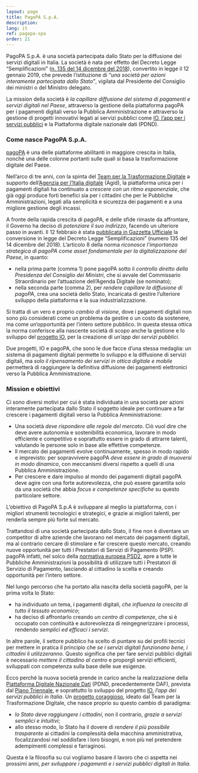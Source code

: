 ```yaml
---
layout: page
title: PagoPA S.p.A.
description: 
lang: it
ref: pagopa-spa
order: 21
---
```


PagoPA S.p.A. è una società partecipata dallo Stato per la diffusione dei servizi digitali in Italia. La società è nata per effetto del Decreto Legge “Semplificazioni” ([n. 135 del 14 dicembre del 2018](https://www.gazzettaufficiale.it/eli/id/2018/12/14/18G00163/sg)), convertito in legge il 12 gennaio 2019, che prevede l’istituzione di _“una società per azioni interamente partecipata dallo Stato”_, vigilata dal Presidente del Consiglio dei ministri o del Ministro delegato. 

La mission della società è *la capillare diffusione del sistema di pagamenti e servizi digitali nel Paese*, attraverso la gestione della piattaforma pagoPA per i pagamenti digitali verso la Pubblica Amministrazione e attraverso la gestione di progetti innovativi legati ai servizi pubblici come [IO, l’app per i servizi pubblici](https://io.italia.it/) e la Piattaforma digitale nazionale dati (PDND).

### Come nasce PagoPA S.p.A.

[pagoPA](https://teamdigitale.governo.it/it/projects/pagamenti-digitali.htm) è una delle piattaforme abilitanti in maggiore crescita in Italia, nonché una delle colonne portanti sulle quali si basa la trasformazione digitale del Paese.

Nell’arco di tre anni, con la spinta del [Team per la Trasformazione Digitale](https://teamdigitale.governo.it/) a supporto dell’[Agenzia per l’Italia digitale](https://www.agid.gov.it/) (Agid), la piattaforma unica per i pagamenti digitali ha continuato a *crescere con un ritmo esponenziale*, che già oggi produce forti benefici sia per i cittadini che per le Pubbliche Amministrazioni, legati alla semplicità e sicurezza dei pagamenti e a una migliore gestione degli incassi.

A fronte della rapida crescita di pagoPA, e delle sfide rimaste da affrontare, il Governo ha deciso di *potenziare il suo indirizzo*, facendo un ulteriore passo in avanti. Il 12 febbraio è stata [pubblicata in Gazzetta Ufficiale](http://www.gazzettaufficiale.it/atto/serie_generale/caricaDettaglioAtto/originario?atto.dataPubblicazioneGazzetta=2019-02-12&atto.codiceRedazionale=19A00934&elenco30giorni=true) la conversione in legge del Decreto Legge “Semplificazioni” (numero 135 del 14 dicembre del 2018). L’articolo 8 della norma *riconosce l’importanza strategica di pagoPA come asset fondamentale per la digitalizzazione del Paese*, in quanto:

* nella prima parte (comma 1) pone pagoPA sotto il *controllo diretto della Presidenza del Consiglio dei Ministri*, che si avvale del Commissario Straordinario per l’attuazione dell’Agenda Digitale (se nominato);
* nella seconda parte (comma 2), per *rendere capillare la diffusione di pagoPA*, crea una società dello Stato, incaricata di gestire l’ulteriore sviluppo della piattaforma e la sua industrializzazione.

Si tratta di un vero e proprio *cambio di visione*, dove i pagamenti digitali non sono più considerati come un problema da gestire o un costo da sostenere, ma come un’opportunità per l’intero settore pubblico. In questa stessa ottica la norma conferisce alla nascente società di scopo anche la gestione e lo sviluppo del [progetto IO](https://io.italia.it/), per la creazione di *un’app dei servizi pubblici*.

Due progetti, IO e pagoPA, che sono le due facce d’una stessa medaglia: un sistema di pagamenti digitali permette lo sviluppo e la diffusione di servizi digitali, ma *solo il ripensamento dei servizi in ottica digitale e mobile* permetterà di raggiungere la definitiva diffusione dei pagamenti elettronici verso la Pubblica Amministrazione.

### Mission e obiettivi

Ci sono diversi motivi per cui è stata individuata in una società per azioni interamente partecipata dallo Stato il soggetto ideale per continuare a far crescere i pagamenti digitali verso la Pubblica Amministrazione:

* Una società *deve rispondere alle regole del mercato*. Ciò vuol dire che deve avere autonomia e sostenibilità economica, lavorare in modo efficiente e competitivo e soprattutto essere in grado di attrarre talenti, valutando le persone solo in base alle effettive competenze.
* Il mercato dei pagamenti evolve continuamente, spesso in modo rapido e imprevisto: per sopravvivere pagoPA *deve essere in grado di muoversi in modo dinamico*, con meccanismi diversi rispetto a quelli di una Pubblica Amministrazione.
* Per crescere e dare impulso al mondo dei pagamenti digitali pagoPA deve agire con una forte autorevolezza, che può essere garantita solo da una società che abbia *focus e competenze specifiche* su questo particolare settore.

L’obiettivo di PagoPA S.p.A è sviluppare al meglio la piattaforma, con i migliori strumenti tecnologici e strategici, e grazie ai migliori talenti, per renderla sempre più forte sul mercato.

Trattandosi di una società partecipata dallo Stato, il fine non è diventare un competitor di altre aziende che lavorano nel mercato dei pagamenti digitali, ma al contrario cercare di stimolare e far crescere questo mercato, creando nuove opportunità per tutti i Prestatori di Servizi di Pagamento (PSP). pagoPA infatti, nel solco della [normativa europea PSD2](https://ec.europa.eu/info/law/payment-services-psd-2-directive-eu-2015-2366/law-details_en), apre a tutte le Pubbliche Amministrazioni la possibilità di utilizzare tutti i Prestatori di Servizio di Pagamento, lasciando al cittadino la scelta e creando opportunità per l’intero settore.

Nel lungo percorso che ha portato alla nascita della società pagoPA, per la prima volta lo Stato:

* ha individuato un tema, i pagamenti digitali, *che influenza la crescita di tutto il tessuto economico*;
* ha deciso di affrontarlo creando *un centro di competenze*, che si è occupato con continuità e autorevolezza di reingegnerizzare i processi, rendendo *semplici ed efficaci i servizi*.

In altre parole, il settore pubblico ha scelto di puntare su dei profili tecnici per mettere in pratica il principio che *se i servizi digitali funzionano bene, i cittadini li utilizzeranno*. Questo significa che per fare servizi pubblici digitali è necessario *mettere il cittadino al centro* e proporgli servizi efficienti, sviluppati con competenza sulla base delle sue esigenze.

Ecco perché la nuova società prende in carico anche la realizzazione della [Piattaforma Digitale Nazionale Dati](https://pdnd.italia.it) (PDND, precedentemente DAF), prevista dal [Piano Triennale](https://docs.italia.it/italia/piano-triennale-ict/pianotriennale-ict-doc/it/2019-2021/05_dati-della-pubblica-amministrazione.html?highlight=pdnd), e soprattutto lo sviluppo del progetto [IO](https://io.italia.it/), *l’app dei servizi pubblici in Italia*. Un [progetto coraggioso](https://medium.com/team-per-la-trasformazione-digitale/progetto-io-app-servizi-pubblici/home), ideato dal Team per la Trasformazione Digitale, che nasce proprio su questo cambio di paradigma:

* *lo Stato deve raggiungere i cittadini*, non il contrario, *grazie a servizi semplici e intuitivi*;
* allo stesso modo, lo Stato ha il dovere di *rendere il più possibile trasparente* ai cittadini la complessità della macchina amministrativa, focalizzandosi nel soddisfare i loro bisogni, e non più nel pretendere adempimenti complessi e farraginosi.

Questa è la filosofia su cui vogliamo basare il lavoro che ci aspetta nei prossimi anni, *per sviluppare i pagamenti e i servizi pubblici digitali in Italia*.
